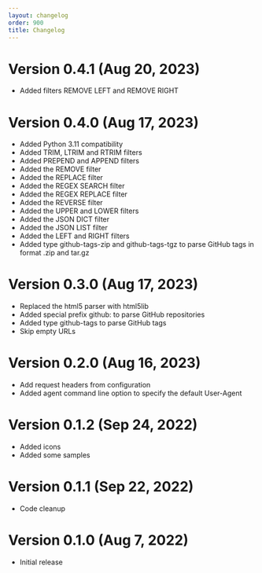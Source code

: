 ```yaml
---
layout: changelog
order: 900
title: Changelog
---
```

# Version 0.4.1 (Aug 20, 2023)

* Added filters REMOVE LEFT and REMOVE RIGHT

# Version 0.4.0 (Aug 17, 2023)

* Added Python 3.11 compatibility
* Added TRIM, LTRIM and RTRIM filters
* Added PREPEND and APPEND filters
* Added the REMOVE filter
* Added the REPLACE filter
* Added the REGEX SEARCH filter
* Added the REGEX REPLACE filter
* Added the REVERSE filter
* Added the UPPER and LOWER filters
* Added the JSON DICT filter
* Added the JSON LIST filter
* Added the LEFT and RIGHT filters
* Added type github-tags-zip and github-tags-tgz to parse GitHub tags in format .zip and tar.gz

# Version 0.3.0 (Aug 17, 2023)

* Replaced the html5 parser with html5lib
* Added special prefix github: to parse GitHub repositories
* Added type github-tags to parse GitHub tags
* Skip empty URLs

# Version 0.2.0 (Aug 16, 2023)

* Add request headers from configuration
* Added agent command line option to specify the default User-Agent

# Version 0.1.2 (Sep 24, 2022)

* Added icons
* Added some samples

# Version 0.1.1 (Sep 22, 2022)

* Code cleanup

# Version 0.1.0 (Aug 7, 2022)

* Initial release

